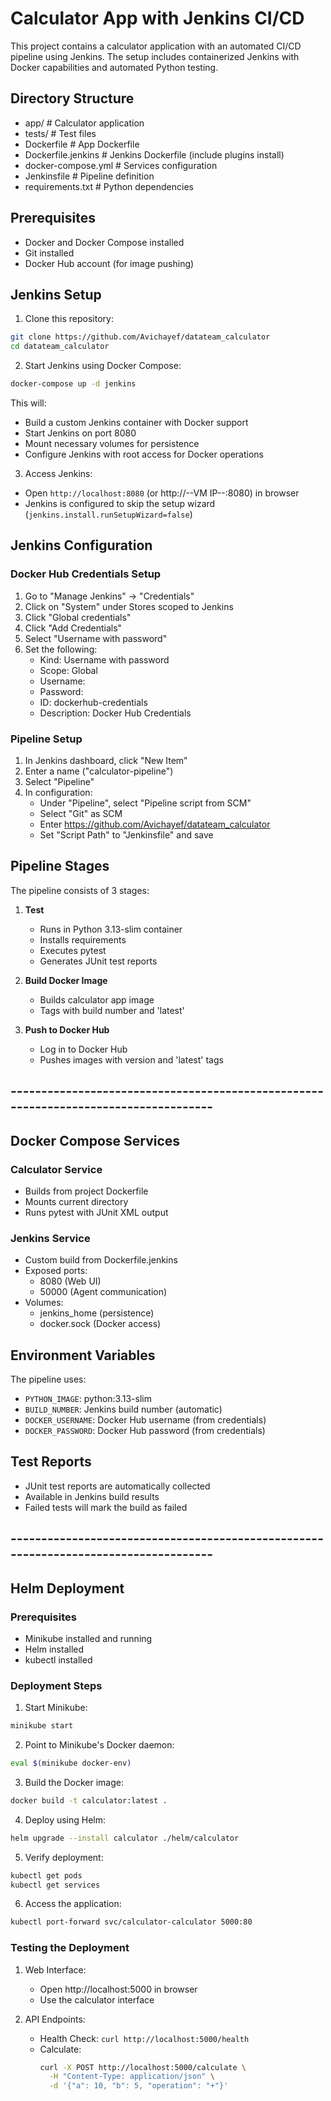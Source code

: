 # Calculator App with Jenkins CI/CD

This project contains a calculator application with an automated CI/CD pipeline using Jenkins.
The setup includes containerized Jenkins with Docker capabilities and automated Python testing.

## Directory Structure
 - app/                   # Calculator application
 - tests/                 # Test files
 - Dockerfile             # App Dockerfile
 - Dockerfile.jenkins     # Jenkins Dockerfile (include plugins install)
 - docker-compose.yml     # Services configuration
 - Jenkinsfile            # Pipeline definition
 - requirements.txt       # Python dependencies

## Prerequisites

- Docker and Docker Compose installed
- Git installed
- Docker Hub account (for image pushing)

## Jenkins Setup

1. Clone this repository:
```bash
git clone https://github.com/Avichayef/datateam_calculator
cd datateam_calculator
```

2. Start Jenkins using Docker Compose:
```bash
docker-compose up -d jenkins
```

This will:
- Build a custom Jenkins container with Docker support
- Start Jenkins on port 8080
- Mount necessary volumes for persistence
- Configure Jenkins with root access for Docker operations

3. Access Jenkins:
- Open `http://localhost:8080` (or http://--VM IP--:8080) in browser
- Jenkins is configured to skip the setup wizard (`jenkins.install.runSetupWizard=false`)

## Jenkins Configuration

### Docker Hub Credentials Setup

1. Go to "Manage Jenkins" → "Credentials"
2. Click on "System" under Stores scoped to Jenkins
3. Click "Global credentials"
4. Click "Add Credentials"
5. Select "Username with password"
6. Set the following:
   - Kind: Username with password
   - Scope: Global
   - Username: <Docker Hub username>
   - Password: <Docker Hub password>
   - ID: dockerhub-credentials
   - Description: Docker Hub Credentials

### Pipeline Setup

1. In Jenkins dashboard, click "New Item"
2. Enter a name ("calculator-pipeline")
3. Select "Pipeline"
4. In configuration:
   - Under "Pipeline", select "Pipeline script from SCM"
   - Select "Git" as SCM
   - Enter https://github.com/Avichayef/datateam_calculator
   - Set "Script Path" to "Jenkinsfile" and save

## Pipeline Stages

The pipeline consists of 3 stages:

1. **Test**
   - Runs in Python 3.13-slim container
   - Installs requirements
   - Executes pytest
   - Generates JUnit test reports

2. **Build Docker Image**
   - Builds calculator app image
   - Tags with build number and 'latest'

3. **Push to Docker Hub**
   - Log in to Docker Hub
   - Pushes images with version and 'latest' tags


## ------------------------------------------------------------------------------------ ##

## Docker Compose Services

### Calculator Service
- Builds from project Dockerfile
- Mounts current directory
- Runs pytest with JUnit XML output

### Jenkins Service
- Custom build from Dockerfile.jenkins
- Exposed ports:
  - 8080 (Web UI)
  - 50000 (Agent communication)
- Volumes:
  - jenkins_home (persistence)
  - docker.sock (Docker access)

## Environment Variables

The pipeline uses:
- `PYTHON_IMAGE`: python:3.13-slim
- `BUILD_NUMBER`: Jenkins build number (automatic)
- `DOCKER_USERNAME`: Docker Hub username (from credentials)
- `DOCKER_PASSWORD`: Docker Hub password (from credentials)

## Test Reports

- JUnit test reports are automatically collected
- Available in Jenkins build results
- Failed tests will mark the build as failed


## ------------------------------------------------------------------------------------ ##

## Helm Deployment

### Prerequisites
- Minikube installed and running
- Helm installed
- kubectl installed

### Deployment Steps

1. Start Minikube:
```bash
minikube start
```

2. Point to Minikube's Docker daemon:
```bash
eval $(minikube docker-env)
```

3. Build the Docker image:
```bash
docker build -t calculator:latest .
```

4. Deploy using Helm:
```bash
helm upgrade --install calculator ./helm/calculator
```

5. Verify deployment:
```bash
kubectl get pods
kubectl get services
```

6. Access the application:
```bash
kubectl port-forward svc/calculator-calculator 5000:80
```

### Testing the Deployment

1. Web Interface:
   - Open http://localhost:5000 in browser
   - Use the calculator interface

2. API Endpoints:
   - Health Check: `curl http://localhost:5000/health`
   - Calculate: 
     ```bash
     curl -X POST http://localhost:5000/calculate \
       -H "Content-Type: application/json" \
       -d '{"a": 10, "b": 5, "operation": "+"}'
     ```